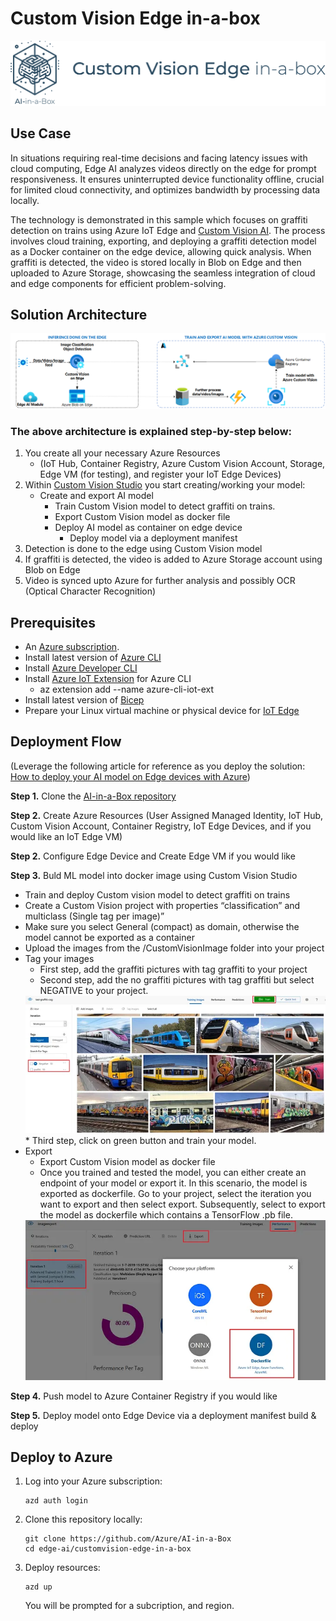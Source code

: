 # Custom Vision Edge in-a-box
![Banner](./readme_assets/banner-customvision-edge-in-a-box.png)

## Use Case
In situations requiring real-time decisions and facing latency issues with cloud computing, Edge AI analyzes videos directly on the edge for prompt responsiveness. It ensures uninterrupted device functionality offline, crucial for limited cloud connectivity, and optimizes bandwidth by processing data locally.

The technology is demonstrated in this sample which focuses on graffiti detection on trains using Azure IoT Edge and [Custom Vision AI](https://learn.microsoft.com/en-us/azure/ai-services/custom-vision-service/overview). The process involves cloud training, exporting, and deploying a graffiti detection model as a Docker container on the edge device, allowing quick analysis. When graffiti is detected, the video is stored locally in Blob on Edge and then uploaded to Azure Storage, showcasing the seamless integration of cloud and edge components for efficient problem-solving.

## Solution Architecture
<img src="./readme_assets/edgeai-customvision-architecture.png" />

### The above architecture is explained step-by-step below:
1. You create all your necessary Azure Resources
    * (IoT Hub, Container Registry, Azure Custom Vision Account, Storage, Edge VM (for testing), and register your IoT Edge Devices)
1. Within [Custom Vision Studio](https://www.customvision.ai/) you start creating/working your model:
    * Create and export AI model
        * Train Custom Vision model to detect graffiti on trains.
        * Export Custom Vision model as docker file
        * Deploy AI model as container on edge device
            * Deploy model via a deployment manifest
2. Detection is done to the edge using Custom Vision model
3. If graffiti is detected, the video is added to Azure Storage account using Blob on Edge
4. Video is synced upto Azure for further analysis and possibly OCR (Optical Character Recognition)


## Prerequisites
* An [Azure subscription](https://azure.microsoft.com/en-us/free/).
* Install latest version of [Azure CLI](https://docs.microsoft.com/en-us/cli/azure/install-azure-cli-windows?view=azure-cli-latest)
* Install [Azure Developer CLI](https://learn.microsoft.com/en-us/azure/developer/azure-developer-cli/install-azd)
* Install [Azure IoT Extension](https://github.com/Azure/azure-iot-cli-extension) for Azure CLI
    * az extension add --name azure-cli-iot-ext
* Install latest version of [Bicep](https://docs.microsoft.com/en-us/azure/azure-resource-manager/bicep/install)
* Prepare your Linux virtual machine or physical device for [IoT Edge](https://learn.microsoft.com/en-us/azure/iot-edge/how-to-provision-single-device-linux-symmetric)

## Deployment Flow 
(Leverage the following article for reference as you deploy the solution: [How to deploy your AI model on Edge devices with Azure](https://towardsdatascience.com/how-to-deploy-your-ai-model-on-edge-devices-8c38a9519c58))

**Step 1.** Clone the [AI-in-a-Box repository](https://github.com/Azure/AI-in-a-Box)

**Step 2.** Create Azure Resources (User Assigned Managed Identity, IoT Hub, Custom Vision Account, Container Registry, IoT Edge Devices, and if you would like an IoT Edge VM)

**Step 2.** Configure Edge Device and Create Edge VM if you would like

**Step 3.** Buld ML model into docker image using Custom Vision Studio
* Train and deploy Custom vision model to detect graffiti on trains
* Create a Custom Vision project with properties “classification” and multiclass (Single tag per image)”
* Make sure you select General (compact) as domain, otherwise the model cannot be exported as a container
* Upload the images from the /CustomVisionImage folder into your project
* Tag your images
    * First step, add the graffiti pictures with tag graffiti to your project
    * Second step, add the no graffiti pictures with tag graffiti but select NEGATIVE to your project.
    <img src="./readme_assets/cvtags.png" />
    * Third step, click on green button and train your model.
* Export 
    * Export Custom Vision model as docker file
    * Once you trained and tested the model, you can either create an endpoint of your model or export it. In this scenario, the model is exported as dockerfile. Go to your project, select the iteration you want to export and then select export. Subsequently, select to export the model as dockerfile which contains a TensorFlow .pb file.
    <img src="./readme_assets/exportmodel.png" />

**Step 4.** Push model to Azure Container Registry if you would like

**Step 5.** Deploy model onto Edge Device via a deployment manifest build & deploy

## Deploy to Azure

1. Log into your Azure subscription: 
    ```
    azd auth login
    ```

1. Clone this repository locally: 

    ```
    git clone https://github.com/Azure/AI-in-a-Box
    cd edge-ai/customvision-edge-in-a-box
    ```

2. Deploy resources:
    ```
    azd up
    ```

    You will be prompted for a subcription, and region.


